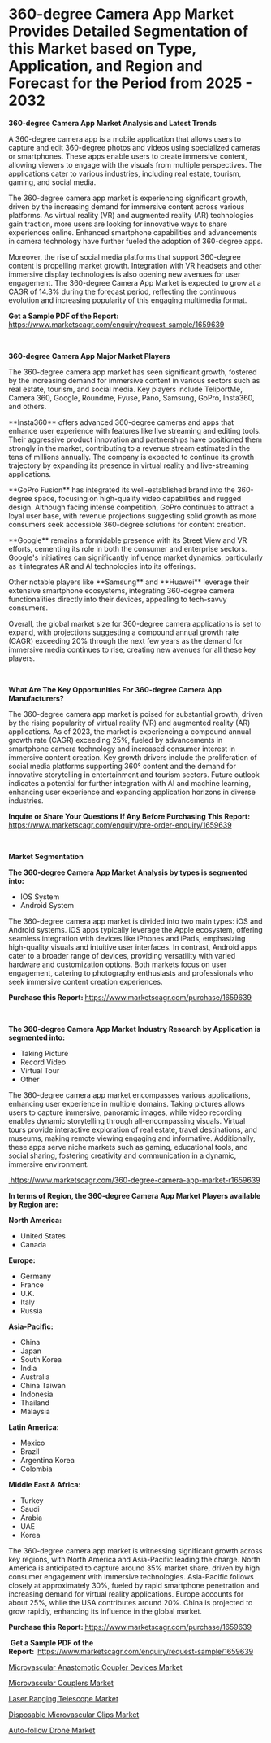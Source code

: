 <p><h1>360-degree Camera App Market Provides Detailed Segmentation of this Market based on Type, Application, and Region and Forecast for the Period from 2025 - 2032</h1></p><p><strong>360-degree Camera App Market Analysis and Latest Trends</strong></p>
<p><p>A 360-degree camera app is a mobile application that allows users to capture and edit 360-degree photos and videos using specialized cameras or smartphones. These apps enable users to create immersive content, allowing viewers to engage with the visuals from multiple perspectives. The applications cater to various industries, including real estate, tourism, gaming, and social media.</p><p>The 360-degree camera app market is experiencing significant growth, driven by the increasing demand for immersive content across various platforms. As virtual reality (VR) and augmented reality (AR) technologies gain traction, more users are looking for innovative ways to share experiences online. Enhanced smartphone capabilities and advancements in camera technology have further fueled the adoption of 360-degree apps.</p><p>Moreover, the rise of social media platforms that support 360-degree content is propelling market growth. Integration with VR headsets and other immersive display technologies is also opening new avenues for user engagement. The 360-degree Camera App Market is expected to grow at a CAGR of 14.3% during the forecast period, reflecting the continuous evolution and increasing popularity of this engaging multimedia format.</p></p>
<p><strong>Get a Sample PDF of the Report:&nbsp;</strong> <a href="https://www.marketscagr.com/enquiry/request-sample/1659639?utm_campaign=1166&utm_medium=2&utm_source=Github&utm_content=ia&utm_term=23032025&utm_id=360-degree-camera-app">https://www.marketscagr.com/enquiry/request-sample/1659639</a></p>
<p>&nbsp;</p>
<p><strong>360-degree Camera App Major Market Players</strong></p>
<p><p>The 360-degree camera app market has seen significant growth, fostered by the increasing demand for immersive content in various sectors such as real estate, tourism, and social media. Key players include TeliportMe, Camera 360, Google, Roundme, Fyuse, Pano, Samsung, GoPro, Insta360, and others.</p><p>**Insta360** offers advanced 360-degree cameras and apps that enhance user experience with features like live streaming and editing tools. Their aggressive product innovation and partnerships have positioned them strongly in the market, contributing to a revenue stream estimated in the tens of millions annually. The company is expected to continue its growth trajectory by expanding its presence in virtual reality and live-streaming applications.</p><p>**GoPro Fusion** has integrated its well-established brand into the 360-degree space, focusing on high-quality video capabilities and rugged design. Although facing intense competition, GoPro continues to attract a loyal user base, with revenue projections suggesting solid growth as more consumers seek accessible 360-degree solutions for content creation.</p><p>**Google** remains a formidable presence with its Street View and VR efforts, cementing its role in both the consumer and enterprise sectors. Google's initiatives can significantly influence market dynamics, particularly as it integrates AR and AI technologies into its offerings.</p><p>Other notable players like **Samsung** and **Huawei** leverage their extensive smartphone ecosystems, integrating 360-degree camera functionalities directly into their devices, appealing to tech-savvy consumers.</p><p>Overall, the global market size for 360-degree camera applications is set to expand, with projections suggesting a compound annual growth rate (CAGR) exceeding 20% through the next few years as the demand for immersive media continues to rise, creating new avenues for all these key players.</p></p>
<p>&nbsp;</p>
<p><strong>What Are The Key Opportunities For 360-degree Camera App Manufacturers?</strong></p>
<p><p>The 360-degree camera app market is poised for substantial growth, driven by the rising popularity of virtual reality (VR) and augmented reality (AR) applications. As of 2023, the market is experiencing a compound annual growth rate (CAGR) exceeding 25%, fueled by advancements in smartphone camera technology and increased consumer interest in immersive content creation. Key growth drivers include the proliferation of social media platforms supporting 360° content and the demand for innovative storytelling in entertainment and tourism sectors. Future outlook indicates a potential for further integration with AI and machine learning, enhancing user experience and expanding application horizons in diverse industries.</p></p>
<p><strong>Inquire or Share Your Questions If Any Before Purchasing This Report:</strong> <a href="https://www.marketscagr.com/enquiry/pre-order-enquiry/1659639?utm_campaign=1166&utm_medium=2&utm_source=Github&utm_content=ia&utm_term=23032025&utm_id=360-degree-camera-app">https://www.marketscagr.com/enquiry/pre-order-enquiry/1659639</a></p>
<p>&nbsp;</p>
<p><strong>Market Segmentation</strong></p>
<p><strong>The 360-degree Camera App Market Analysis by types is segmented into:</strong></p>
<p><ul><li>IOS System</li><li>Android System</li></ul></p>
<p><p>The 360-degree camera app market is divided into two main types: iOS and Android systems. iOS apps typically leverage the Apple ecosystem, offering seamless integration with devices like iPhones and iPads, emphasizing high-quality visuals and intuitive user interfaces. In contrast, Android apps cater to a broader range of devices, providing versatility with varied hardware and customization options. Both markets focus on user engagement, catering to photography enthusiasts and professionals who seek immersive content creation experiences. </p></p>
<p><strong>Purchase this Report:&nbsp;</strong><a href="https://www.marketscagr.com/purchase/1659639?utm_campaign=1166&utm_medium=2&utm_source=Github&utm_content=ia&utm_term=23032025&utm_id=360-degree-camera-app">https://www.marketscagr.com/purchase/1659639</a></p>
<p>&nbsp;</p>
<p><strong>The 360-degree Camera App Market Industry Research by Application is segmented into:</strong></p>
<p><ul><li>Taking Picture</li><li>Record Video</li><li>Virtual Tour</li><li>Other</li></ul></p>
<p><p>The 360-degree camera app market encompasses various applications, enhancing user experience in multiple domains. Taking pictures allows users to capture immersive, panoramic images, while video recording enables dynamic storytelling through all-encompassing visuals. Virtual tours provide interactive exploration of real estate, travel destinations, and museums, making remote viewing engaging and informative. Additionally, these apps serve niche markets such as gaming, educational tools, and social sharing, fostering creativity and communication in a dynamic, immersive environment.</p></p>
<p><a href="https://www.marketscagr.com/360-degree-camera-app-market-r1659639?utm_campaign=1166&utm_medium=2&utm_source=Github&utm_content=ia&utm_term=23032025&utm_id=360-degree-camera-app">&nbsp;https://www.marketscagr.com/360-degree-camera-app-market-r1659639</a></p>
<p><strong>In terms of Region, the 360-degree Camera App Market Players available by Region are:</strong></p>
<p>
    <p> <strong> North America: </strong>
        <ul>
            <li>United States</li>
            <li>Canada</li>
        </ul>
        </p> 
    <p> <strong> Europe: </strong>
        <ul>
            <li>Germany</li>
            <li>France</li>
            <li>U.K.</li>
            <li>Italy</li>
            <li>Russia</li>
        </ul>
        </p> 
    <p> <strong> Asia-Pacific: </strong>
        <ul>
            <li>China</li>
            <li>Japan</li>
            <li>South Korea</li>
            <li>India</li>
            <li>Australia</li>
            <li>China Taiwan</li>
            <li>Indonesia</li>
            <li>Thailand</li>
            <li>Malaysia</li>
        </ul>
        </p> 
    <p> <strong> Latin America: </strong>
        <ul>
            <li>Mexico</li>
            <li>Brazil</li>
            <li>Argentina Korea</li>
            <li>Colombia</li>
        </ul>
        </p> 
    <p> <strong> Middle East & Africa: </strong>
        <ul>
            <li>Turkey</li>
            <li>Saudi</li>
            <li>Arabia</li>
            <li>UAE</li>
            <li>Korea</li>
        </ul>
    </p>
    </p>
<p><p>The 360-degree camera app market is witnessing significant growth across key regions, with North America and Asia-Pacific leading the charge. North America is anticipated to capture around 35% market share, driven by high consumer engagement with immersive technologies. Asia-Pacific follows closely at approximately 30%, fueled by rapid smartphone penetration and increasing demand for virtual reality applications. Europe accounts for about 25%, while the USA contributes around 20%. China is projected to grow rapidly, enhancing its influence in the global market.</p></p>
<p><strong>Purchase this Report: </strong><a href="https://www.marketscagr.com/purchase/1659639?utm_campaign=1166&utm_medium=2&utm_source=Github&utm_content=ia&utm_term=23032025&utm_id=360-degree-camera-app">https://www.marketscagr.com/purchase/1659639</a></p>
<p>&nbsp;<strong>Get a Sample PDF of the Report:&nbsp;&nbsp;</strong><a href="https://www.marketscagr.com/enquiry/request-sample/1659639?utm_campaign=1166&utm_medium=2&utm_source=Github&utm_content=ia&utm_term=23032025&utm_id=360-degree-camera-app">https://www.marketscagr.com/enquiry/request-sample/1659639</a></p>
<p><strong></strong></p>
<p><p><a href="https://github.com/aaryaheron0c/Market-Research-Report-List-1/blob/main/microvascular-anastomotic-coupler-devices-market.md?utm_campaign=1166&utm_medium=2&utm_source=Github&utm_content=ia&utm_term=23032025&utm_id=360-degree-camera-app">Microvascular Anastomotic Coupler Devices Market</a></p><p><a href="https://github.com/giulyankela/Market-Research-Report-List-1/blob/main/microvascular-couplers-market.md?utm_campaign=1166&utm_medium=2&utm_source=Github&utm_content=ia&utm_term=23032025&utm_id=360-degree-camera-app">Microvascular Couplers Market</a></p><p><a href="https://github.com/koskasislo39/Market-Research-Report-List-1/blob/main/laser-ranging-telescope-market.md?utm_campaign=1166&utm_medium=2&utm_source=Github&utm_content=ia&utm_term=23032025&utm_id=360-degree-camera-app">Laser Ranging Telescope Market</a></p><p><a href="https://github.com/seyalshudae7/Market-Research-Report-List-1/blob/main/disposable-microvascular-clips-market.md?utm_campaign=1166&utm_medium=2&utm_source=Github&utm_content=ia&utm_term=23032025&utm_id=360-degree-camera-app">Disposable Microvascular Clips Market</a></p><p><a href="https://github.com/baetahassaz6/Market-Research-Report-List-1/blob/main/auto-follow-drone-market.md?utm_campaign=1166&utm_medium=2&utm_source=Github&utm_content=ia&utm_term=23032025&utm_id=360-degree-camera-app">Auto-follow Drone Market</a></p></p>
